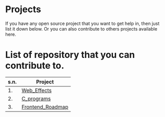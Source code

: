 # Projects
If you have any open source project that you want to get help in, then just list it down below. Or you can also contribute to others projects available here.
<!--
Don't forget to use the same format. You can copy it from down below.
Format:

|s.n.|[Project_name](link-of-repository)|

-->
# List of repository that you can contribute to.

|s.n. | Project |
|---- | ------- |
|1.|[Web_Effects](https://github.com/basantasharma/HTML_CSS_Effects.git)|
|2.|[C_programs](https://github.com/Romeo-Aryal/C-program-fest2022)
|3.|[Frontend_Roadmap](https://github.com/nabin166/Frontend_Roadmap)

<!-- You can just paste the above format and edit here. -->

